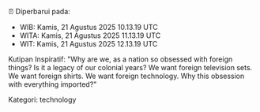 ⏰ Diperbarui pada:
- WIB: Kamis, 21 Agustus 2025 10.13.19 UTC
- WITA: Kamis, 21 Agustus 2025 11.13.19 UTC
- WIT: Kamis, 21 Agustus 2025 12.13.19 UTC

Kutipan Inspiratif:
"Why are we, as a nation so obsessed with foreign things? Is it a legacy of our colonial years? We want foreign television sets. We want foreign shirts. We want foreign technology. Why this obsession with everything imported?"


Kategori: technology

